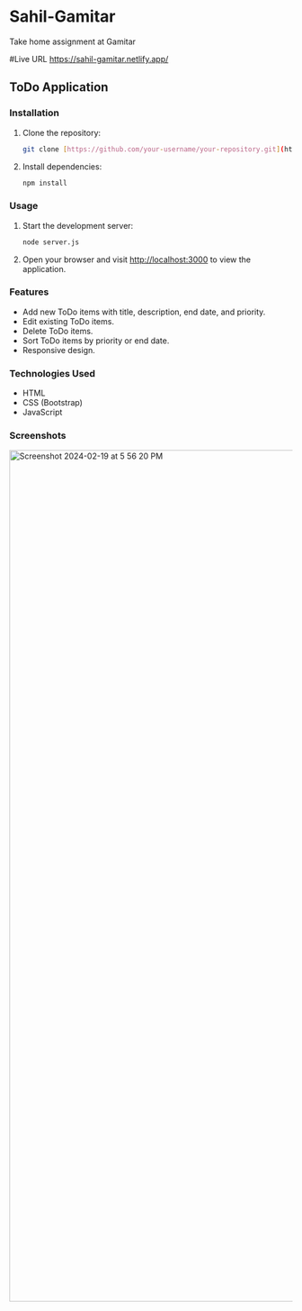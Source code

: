 # Sahil-Gamitar
Take home assignment at Gamitar

#Live URL 
https://sahil-gamitar.netlify.app/

## ToDo Application

### Installation

1. Clone the repository:
    ```bash
    git clone [https://github.com/your-username/your-repository.git](https://github.com/isahilsachdev/Sahil-Gamitar.git)
    ```

2. Install dependencies:
    ```bash
    npm install
    ```

### Usage

1. Start the development server:
    ```bash
    node server.js
    ```

2. Open your browser and visit [http://localhost:3000](http://localhost:3000) to view the application.

### Features

- Add new ToDo items with title, description, end date, and priority.
- Edit existing ToDo items.
- Delete ToDo items.
- Sort ToDo items by priority or end date.
- Responsive design.

### Technologies Used

- HTML
- CSS (Bootstrap)
- JavaScript

### Screenshots

<img width="1512" alt="Screenshot 2024-02-19 at 5 56 20 PM" src="https://github.com/isahilsachdev/Sahil-Gamitar/assets/73214085/1c509640-15ba-4942-be5e-4b3aad280969">
